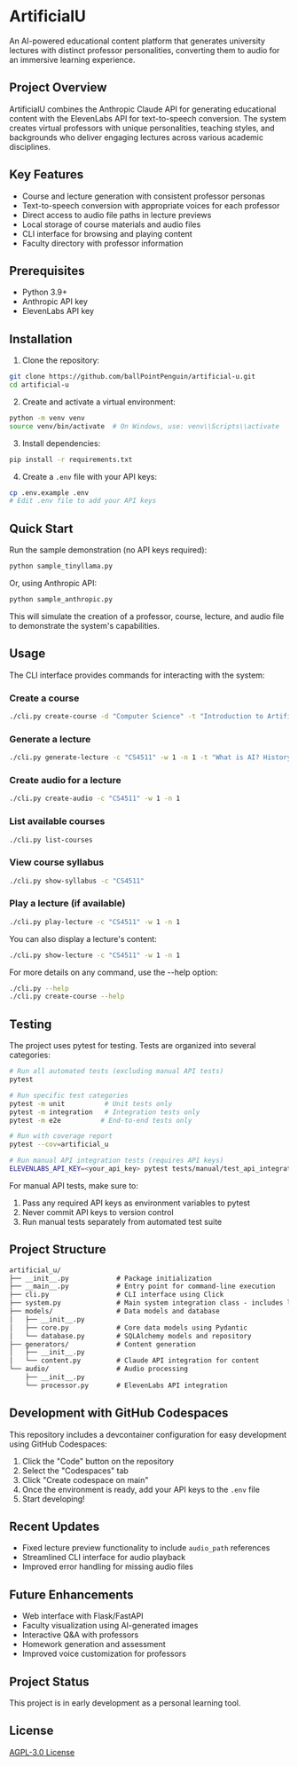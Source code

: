 # ArtificialU

An AI-powered educational content platform that generates university lectures with distinct professor personalities, converting them to audio for an immersive learning experience.

## Project Overview

ArtificialU combines the Anthropic Claude API for generating educational content with the ElevenLabs API for text-to-speech conversion. The system creates virtual professors with unique personalities, teaching styles, and backgrounds who deliver engaging lectures across various academic disciplines.

## Key Features

- Course and lecture generation with consistent professor personas
- Text-to-speech conversion with appropriate voices for each professor
- Direct access to audio file paths in lecture previews
- Local storage of course materials and audio files
- CLI interface for browsing and playing content
- Faculty directory with professor information

## Prerequisites

- Python 3.9+
- Anthropic API key
- ElevenLabs API key

## Installation

1. Clone the repository:

```bash
git clone https://github.com/ballPointPenguin/artificial-u.git
cd artificial-u
```

2. Create and activate a virtual environment:

```bash
python -m venv venv
source venv/bin/activate  # On Windows, use: venv\\Scripts\\activate
```

3. Install dependencies:

```bash
pip install -r requirements.txt
```

4. Create a `.env` file with your API keys:

```bash
cp .env.example .env
# Edit .env file to add your API keys
```

## Quick Start

Run the sample demonstration (no API keys required):

```bash
python sample_tinyllama.py
```

Or, using Anthropic API:

```bash
python sample_anthropic.py
```

This will simulate the creation of a professor, course, lecture, and audio file to demonstrate the system's capabilities.

## Usage

The CLI interface provides commands for interacting with the system:

### Create a course

```bash
./cli.py create-course -d "Computer Science" -t "Introduction to Artificial Intelligence" -c "CS4511"
```

### Generate a lecture

```bash
./cli.py generate-lecture -c "CS4511" -w 1 -n 1 -t "What is AI? History and Intelligent Agents"
```

### Create audio for a lecture

```bash
./cli.py create-audio -c "CS4511" -w 1 -n 1
```

### List available courses

```bash
./cli.py list-courses
```

### View course syllabus

```bash
./cli.py show-syllabus -c "CS4511"
```

### Play a lecture (if available)

```bash
./cli.py play-lecture -c "CS4511" -w 1 -n 1
```

You can also display a lecture's content:

```bash
./cli.py show-lecture -c "CS4511" -w 1 -n 1
```

For more details on any command, use the --help option:

```bash
./cli.py --help
./cli.py create-course --help
```

## Testing

The project uses pytest for testing. Tests are organized into several categories:

```bash
# Run all automated tests (excluding manual API tests)
pytest

# Run specific test categories
pytest -m unit          # Unit tests only
pytest -m integration   # Integration tests only
pytest -m e2e          # End-to-end tests only

# Run with coverage report
pytest --cov=artificial_u

# Run manual API integration tests (requires API keys)
ELEVENLABS_API_KEY=<your_api_key> pytest tests/manual/test_api_integration.py -v
```

For manual API tests, make sure to:

1. Pass any required API keys as environment variables to pytest
2. Never commit API keys to version control
3. Run manual tests separately from automated test suite

## Project Structure

```txt
artificial_u/
├── __init__.py            # Package initialization
├── __main__.py            # Entry point for command-line execution
├── cli.py                 # CLI interface using Click
├── system.py              # Main system integration class - includes lecture preview functionality
├── models/                # Data models and database
│   ├── __init__.py
│   ├── core.py            # Core data models using Pydantic
│   └── database.py        # SQLAlchemy models and repository
├── generators/            # Content generation
│   ├── __init__.py
│   └── content.py         # Claude API integration for content
└── audio/                 # Audio processing
    ├── __init__.py
    └── processor.py       # ElevenLabs API integration
```

## Development with GitHub Codespaces

This repository includes a devcontainer configuration for easy development using GitHub Codespaces:

1. Click the "Code" button on the repository
2. Select the "Codespaces" tab
3. Click "Create codespace on main"
4. Once the environment is ready, add your API keys to the `.env` file
5. Start developing!

## Recent Updates

- Fixed lecture preview functionality to include `audio_path` references
- Streamlined CLI interface for audio playback
- Improved error handling for missing audio files

## Future Enhancements

- Web interface with Flask/FastAPI
- Faculty visualization using AI-generated images
- Interactive Q&A with professors
- Homework generation and assessment
- Improved voice customization for professors

## Project Status

This project is in early development as a personal learning tool.

## License

[AGPL-3.0 License](LICENSE)
